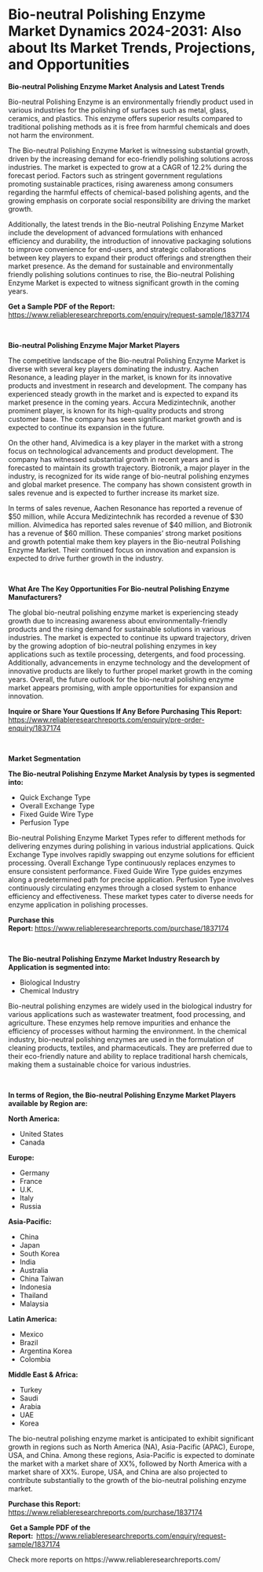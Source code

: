 <p><h1>Bio-neutral Polishing Enzyme Market Dynamics 2024-2031: Also about Its Market Trends, Projections, and Opportunities</h1></p><p><strong>Bio-neutral Polishing Enzyme Market Analysis and Latest Trends</strong></p>
<p><p>Bio-neutral Polishing Enzyme is an environmentally friendly product used in various industries for the polishing of surfaces such as metal, glass, ceramics, and plastics. This enzyme offers superior results compared to traditional polishing methods as it is free from harmful chemicals and does not harm the environment.</p><p>The Bio-neutral Polishing Enzyme Market is witnessing substantial growth, driven by the increasing demand for eco-friendly polishing solutions across industries. The market is expected to grow at a CAGR of 12.2% during the forecast period. Factors such as stringent government regulations promoting sustainable practices, rising awareness among consumers regarding the harmful effects of chemical-based polishing agents, and the growing emphasis on corporate social responsibility are driving the market growth.</p><p>Additionally, the latest trends in the Bio-neutral Polishing Enzyme Market include the development of advanced formulations with enhanced efficiency and durability, the introduction of innovative packaging solutions to improve convenience for end-users, and strategic collaborations between key players to expand their product offerings and strengthen their market presence. As the demand for sustainable and environmentally friendly polishing solutions continues to rise, the Bio-neutral Polishing Enzyme Market is expected to witness significant growth in the coming years.</p></p>
<p><strong>Get a Sample PDF of the Report:&nbsp;</strong> <a href="https://www.reliableresearchreports.com/enquiry/request-sample/1837174">https://www.reliableresearchreports.com/enquiry/request-sample/1837174</a></p>
<p>&nbsp;</p>
<p><strong>Bio-neutral Polishing Enzyme Major Market Players</strong></p>
<p><p>The competitive landscape of the Bio-neutral Polishing Enzyme Market is diverse with several key players dominating the industry. Aachen Resonance, a leading player in the market, is known for its innovative products and investment in research and development. The company has experienced steady growth in the market and is expected to expand its market presence in the coming years. Accura Medizintechnik, another prominent player, is known for its high-quality products and strong customer base. The company has seen significant market growth and is expected to continue its expansion in the future.</p><p>On the other hand, Alvimedica is a key player in the market with a strong focus on technological advancements and product development. The company has witnessed substantial growth in recent years and is forecasted to maintain its growth trajectory. Biotronik, a major player in the industry, is recognized for its wide range of bio-neutral polishing enzymes and global market presence. The company has shown consistent growth in sales revenue and is expected to further increase its market size.</p><p>In terms of sales revenue, Aachen Resonance has reported a revenue of $50 million, while Accura Medizintechnik has recorded a revenue of $30 million. Alvimedica has reported sales revenue of $40 million, and Biotronik has a revenue of $60 million. These companies’ strong market positions and growth potential make them key players in the Bio-neutral Polishing Enzyme Market. Their continued focus on innovation and expansion is expected to drive further growth in the industry.</p></p>
<p>&nbsp;</p>
<p><strong>What Are The Key Opportunities For Bio-neutral Polishing Enzyme Manufacturers?</strong></p>
<p><p>The global bio-neutral polishing enzyme market is experiencing steady growth due to increasing awareness about environmentally-friendly products and the rising demand for sustainable solutions in various industries. The market is expected to continue its upward trajectory, driven by the growing adoption of bio-neutral polishing enzymes in key applications such as textile processing, detergents, and food processing. Additionally, advancements in enzyme technology and the development of innovative products are likely to further propel market growth in the coming years. Overall, the future outlook for the bio-neutral polishing enzyme market appears promising, with ample opportunities for expansion and innovation.</p></p>
<p><strong>Inquire or Share Your Questions If Any Before Purchasing This Report:</strong> <a href="https://www.reliableresearchreports.com/enquiry/pre-order-enquiry/1837174">https://www.reliableresearchreports.com/enquiry/pre-order-enquiry/1837174</a></p>
<p>&nbsp;</p>
<p><strong>Market Segmentation</strong></p>
<p><strong>The Bio-neutral Polishing Enzyme Market Analysis by types is segmented into:</strong></p>
<p><ul><li>Quick Exchange Type</li><li>Overall Exchange Type</li><li>Fixed Guide Wire Type</li><li>Perfusion Type</li></ul></p>
<p><p>Bio-neutral Polishing Enzyme Market Types refer to different methods for delivering enzymes during polishing in various industrial applications. Quick Exchange Type involves rapidly swapping out enzyme solutions for efficient processing. Overall Exchange Type continuously replaces enzymes to ensure consistent performance. Fixed Guide Wire Type guides enzymes along a predetermined path for precise application. Perfusion Type involves continuously circulating enzymes through a closed system to enhance efficiency and effectiveness. These market types cater to diverse needs for enzyme application in polishing processes.</p></p>
<p><strong>Purchase this Report:&nbsp;</strong><a href="https://www.reliableresearchreports.com/purchase/1837174">https://www.reliableresearchreports.com/purchase/1837174</a></p>
<p>&nbsp;</p>
<p><strong>The Bio-neutral Polishing Enzyme Market Industry Research by Application is segmented into:</strong></p>
<p><ul><li>Biological Industry</li><li>Chemical Industry</li></ul></p>
<p><p>Bio-neutral polishing enzymes are widely used in the biological industry for various applications such as wastewater treatment, food processing, and agriculture. These enzymes help remove impurities and enhance the efficiency of processes without harming the environment. In the chemical industry, bio-neutral polishing enzymes are used in the formulation of cleaning products, textiles, and pharmaceuticals. They are preferred due to their eco-friendly nature and ability to replace traditional harsh chemicals, making them a sustainable choice for various industries.</p></p>
<p>&nbsp;</p>
<p><strong>In terms of Region, the Bio-neutral Polishing Enzyme Market Players available by Region are:</strong></p>
<p>
    <p> <strong> North America: </strong>
        <ul>
            <li>United States</li>
            <li>Canada</li>
        </ul>
        </p> 
    <p> <strong> Europe: </strong>
        <ul>
            <li>Germany</li>
            <li>France</li>
            <li>U.K.</li>
            <li>Italy</li>
            <li>Russia</li>
        </ul>
        </p> 
    <p> <strong> Asia-Pacific: </strong>
        <ul>
            <li>China</li>
            <li>Japan</li>
            <li>South Korea</li>
            <li>India</li>
            <li>Australia</li>
            <li>China Taiwan</li>
            <li>Indonesia</li>
            <li>Thailand</li>
            <li>Malaysia</li>
        </ul>
        </p> 
    <p> <strong> Latin America: </strong>
        <ul>
            <li>Mexico</li>
            <li>Brazil</li>
            <li>Argentina Korea</li>
            <li>Colombia</li>
        </ul>
        </p> 
    <p> <strong> Middle East & Africa: </strong>
        <ul>
            <li>Turkey</li>
            <li>Saudi</li>
            <li>Arabia</li>
            <li>UAE</li>
            <li>Korea</li>
        </ul>
    </p>
    </p>
<p><p>The bio-neutral polishing enzyme market is anticipated to exhibit significant growth in regions such as North America (NA), Asia-Pacific (APAC), Europe, USA, and China. Among these regions, Asia-Pacific is expected to dominate the market with a market share of XX%, followed by North America with a market share of XX%. Europe, USA, and China are also projected to contribute substantially to the growth of the bio-neutral polishing enzyme market.</p></p>
<p><strong>Purchase this Report: </strong><a href="https://www.reliableresearchreports.com/purchase/1837174">https://www.reliableresearchreports.com/purchase/1837174</a></p>
<p>&nbsp;<strong>Get a Sample PDF of the Report:&nbsp;&nbsp;</strong><a href="https://www.reliableresearchreports.com/enquiry/request-sample/1837174">https://www.reliableresearchreports.com/enquiry/request-sample/1837174</a></p>
<p><strong></strong></p>
<p>Check more reports on https://www.reliableresearchreports.com/</p>